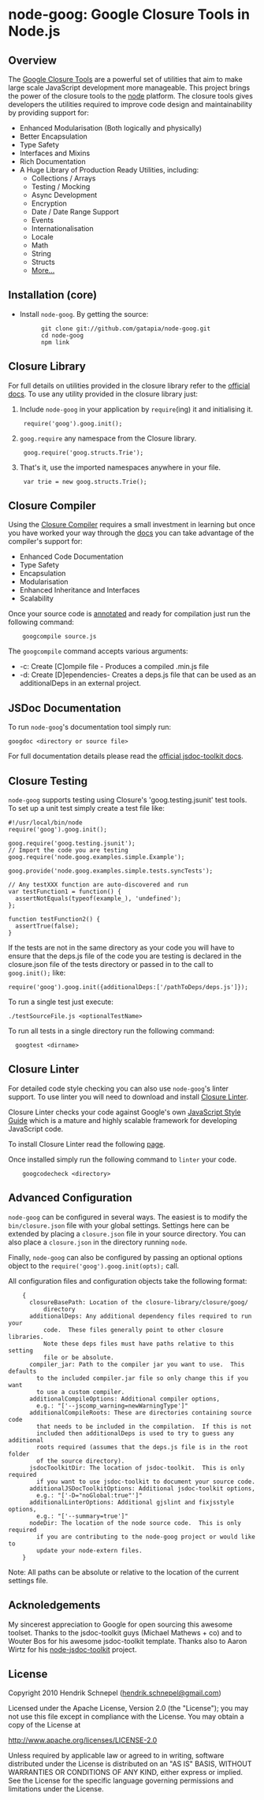 # node-goog: Google Closure Tools in Node.js

## Overview

The [Google Closure Tools](http://code.google.com/closure/) are a powerful set
of utilities that aim to make large scale JavaScript development more
manageable.  This project brings the power of the closure tools to the
[node](http://www.nodejs.org)
platform. The closure tools gives developers the utilities required to improve
code design and maintainability by providing support for:

* Enhanced Modularisation (Both logically and physically)
* Better Encapsulation
* Type Safety
* Interfaces and Mixins
* Rich Documentation
* A Huge Library of Production Ready Utilities, including:
	* Collections / Arrays
	* Testing / Mocking
	* Async Development
	* Encryption
	* Date / Date Range Support
	* Events
	* Internationalisation
	* Locale
	* Math
	* String
	* Structs
	* [More...](http://closure-library.googlecode.com/svn/docs/index.html)


## Installation (core)

* Install `node-goog`.  By getting the source:

			git clone git://github.com/gatapia/node-goog.git
			cd node-goog
			npm link

## Closure Library

For full details on utilities provided in the closure library refer to the
[official docs](http://closure-library.googlecode.com/svn/docs/index.html).
To use any utility provided in the closure library just:

1. Include `node-goog` in your application by `require`(ing) it and initialising
it.

		require('goog').goog.init();

2. `goog.require` any namespace from the Closure library.

        goog.require('goog.structs.Trie');

3. That's it, use the imported namespaces anywhere in your file.

        var trie = new goog.structs.Trie();

## Closure Compiler

Using the [Closure Compiler](http://code.google.com/closure/compiler/) requires
a small investment in learning but once you have worked your way through the
[docs](http://code.google.com/closure/compiler/) you can take advantage of the
compiler's support for:

* Enhanced Code Documentation
* Type Safety
* Encapsulation
* Modularisation
* Enhanced Inheritance and Interfaces
* Scalability

Once your source code is
[annotated](http://code.google.com/closure/compiler/docs/js-for-compiler.html)
and ready for compilation just run the following command:

		googcompile source.js

The `googcompile` command accepts various arguments:

* -c: Create [C]ompile file - Produces a compiled <filename>.min.js file
* -d: Create [D]ependencies- Creates a deps.js file that can be used as an
additionalDeps in an external project.

## JSDoc Documentation

To run `node-goog`'s documentation tool simply run:

    googdoc <directory or source file>

For full documentation details please read the
[official jsdoc-toolkit docs](://code.google.com/p/jsdoc-toolkit/).

## Closure Testing

`node-goog` supports testing using Closure's 'goog.testing.jsunit' test tools.
To set up a unit test simply create a test file like:

    #!/usr/local/bin/node
    require('goog').goog.init();

    goog.require('goog.testing.jsunit');
    // Import the code you are testing
    goog.require('node.goog.examples.simple.Example');

    goog.provide('node.goog.examples.simple.tests.syncTests');

    // Any testXXX function are auto-discovered and run
    var testFunction1 = function() {
      assertNotEquals(typeof(example_), 'undefined');
    };

    function testFunction2() {
      assertTrue(false);
    }

If the tests are not in the same directory as your code you will have to
ensure that the deps.js file of the code you are testing
is declared in the closure.json file of the tests directory or passed in to the
call to `goog.init();` like:

    require('goog').goog.init({additionalDeps:['/pathToDeps/deps.js']});

To run a single test just execute:

    ./testSourceFile.js <optionalTestName>

To run all tests in a single directory run the following command:

      googtest <dirname>

## Closure Linter

For detailed code style checking you can also use `node-goog`'s
linter support.  To use linter you will need to download and install
[Closure Linter](http://code.google.com/closure/utilities/index.html).

Closure Linter checks your code against Google's own
[JavaScript Style Guide](http://google-styleguide.googlecode.com/svn/trunk/javascriptguide.xml)
which is a mature and highly scalable framework for developing JavaScript code.

To install Closure Linter read the following
[page]( http://code.google.com/closure/utilities/docs/linter_howto.html).

Once installed simply run the following command to `linter` your code.

		googcodecheck <directory>

## Advanced Configuration

`node-goog` can be configured in several ways.  The easiest is to modify the
`bin/closure.json` file with your global settings.  Settings here can be
extended by placing a `closure.json` file in your source directory. You can
also place a `closure.json` in the directory running `node`.

Finally, `node-goog` can also be configured by passing an optional options
object to the `require('goog').goog.init(opts);` call.

All configuration files and configuration objects take the following format:

        {
          closureBasePath: Location of the closure-library/closure/goog/
              directory
          additionalDeps: Any additional dependency files required to run your
              code.  These files generally point to other closure libraries.
              Note these deps files must have paths relative to this setting
              file or be absolute.
          compiler_jar: Path to the compiler jar you want to use.  This defaults
            to the included compiler.jar file so only change this if you want
            to use a custom compiler.
          additionalCompileOptions: Additional compiler options,
            e.g.: "['--jscomp_warning=newWarningType']"
          additionalCompileRoots: These are directories containing source code
            that needs to be included in the compilation.  If this is not
            included then additionalDeps is used to try to guess any additional
            roots required (assumes that the deps.js file is in the root folder
            of the source directory).
          jsdocToolkitDir: The location of jsdoc-toolkit.  This is only required
            if you want to use jsdoc-toolkit to document your source code.
          additionalJSDocToolkitOptions: Additional jsdoc-toolkit options,
            e.g.: "['-D="noGlobal:true"']"
          additionalLinterOptions: Additional gjslint and fixjsstyle options,
            e.g.: "['--summary=true']"
          nodeDir: The location of the node source code.  This is only required
            if you are contributing to the node-goog project or would like to
            update your node-extern files.
        }

Note: All paths can be absolute or relative to the location of the current
settings file.

## Acknoledgements
My sincerest appreciation to Google for open sourcing this awesome toolset.
Thanks to the jsdoc-toolkit guys (Michael Mathews + co) and to Wouter Bos for
his awesome jsdoc-toolkit template.  Thanks also to Aaron Wirtz for his
[node-jsdoc-toolkit](https://github.com/p120ph37/node-jsdoc-toolkit) project.


## License

Copyright 2010 Hendrik Schnepel (hendrik.schnepel@gmail.com)

Licensed under the Apache License, Version 2.0 (the "License");
you may not use this file except in compliance with the License.
You may obtain a copy of the License at

http://www.apache.org/licenses/LICENSE-2.0

Unless required by applicable law or agreed to in writing, software
distributed under the License is distributed on an "AS IS" BASIS,
WITHOUT WARRANTIES OR CONDITIONS OF ANY KIND, either express or implied.
See the License for the specific language governing permissions and
limitations under the License.
